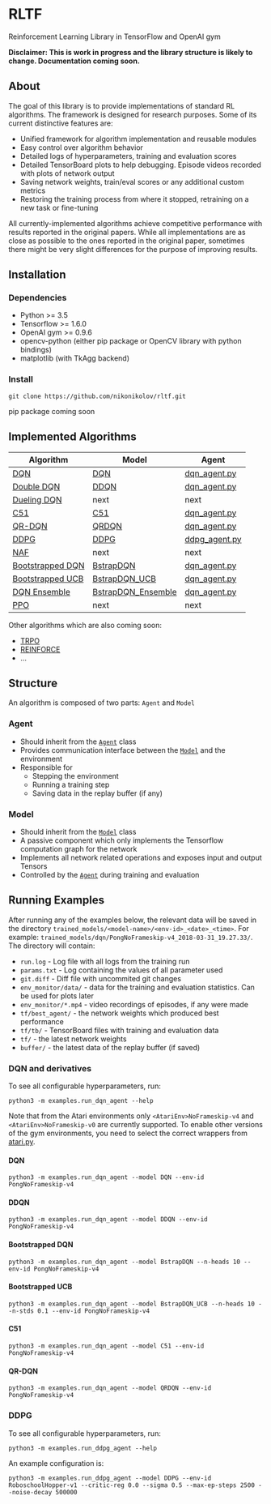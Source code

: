 # RLTF
Reinforcement Learning Library in TensorFlow and OpenAI gym

**Disclaimer: This is work in progress and the library structure is likely to change. Documentation coming soon.**

## About

The goal of this library is to provide implementations of standard RL
algorithms. The framework is designed for research purposes. Some of its
current distinctive features are:
- Unified framework for algorithm implementation and reusable modules
- Easy control over algorithm behavior
- Detailed logs of hyperparameters, training and evaluation scores
- Detailed TensorBoard plots to help debugging. Episode videos recorded with plots of network output
- Saving network weights, train/eval scores or any additional custom metrics
- Restoring the training process from where it stopped, retraining on a new task or fine-tuning

All currently-implemented algorithms achieve competitive performance with results
reported in the original papers. While all implementations are as close as
possible to the ones reported in the original paper, sometimes there might be
very slight differences for the purpose of improving results.


## Installation

### Dependencies
- Python >= 3.5
- Tensorflow >= 1.6.0
- OpenAI gym >= 0.9.6
- opencv-python (either pip package or OpenCV library with python bindings)
- matplotlib (with TkAgg backend)

### Install
```
git clone https://github.com/nikonikolov/rltf.git
```
pip package coming soon


## Implemented Algorithms

| Algorithm                                                 | Model                                          | Agent   |
| ---                                                       | ---                                            | ---     |
| [DQN](https://www.nature.com/articles/nature14236)        | [DQN](rltf/models/dqn.py)                      | [dqn_agent.py](rltf/agents/dqn_agent.py)   |
| [Double DQN](https://arxiv.org/abs/1509.06461)            | [DDQN](rltf/models/ddqn.py)                    | [dqn_agent.py](rltf/agents/dqn_agent.py)   |
| [Dueling DQN](https://arxiv.org/abs/1511.06581)           | next                                           | next                                       |
| [C51](https://arxiv.org/abs/1707.06887)                   | [C51](rltf/models/c51.py)                      | [dqn_agent.py](rltf/agents/dqn_agent.py)   |
| [QR-DQN](https://arxiv.org/abs/1710.10044)                | [QRDQN](rltf/models/qr_dqn.py)                 | [dqn_agent.py](rltf/agents/dqn_agent.py)   |
| [DDPG](https://arxiv.org/abs/1509.02971)                  | [DDPG](rltf/models/ddpg.py)                    | [ddpg_agent.py](rltf/agents/ddpg_agent.py) |
| [NAF](https://arxiv.org/abs/1603.00748)                   | next                                           | next                                       |
| [Bootstrapped DQN](https://arxiv.org/pdf/1602.04621.pdf)  | [BstrapDQN](rltf/models/bstrap_dqn.py)         | [dqn_agent.py](rltf/agents/dqn_agent.py)   |
| [Bootstrapped UCB](https://arxiv.org/pdf/1706.01502.pdf)  | [BstrapDQN_UCB](rltf/models/bstrap_dqn.py)     | [dqn_agent.py](rltf/agents/dqn_agent.py)   |
| [DQN Ensemble](https://arxiv.org/pdf/1706.01502.pdf)      | [BstrapDQN_Ensemble](rltf/models/bstrap_dqn.py)| [dqn_agent.py](rltf/agents/dqn_agent.py)   |
| [PPO](https://arxiv.org/abs/1707.06347)                   | next                                           | next                                       |

Other algorithms which are also coming soon:
- [TRPO](https://arxiv.org/abs/1502.05477)
- [REINFORCE]()
- ...

## Structure

An algorithm is composed of two parts: `Agent` and `Model`

### Agent
- Should inherit from the [`Agent`](rltf/agents/agent.py) class
- Provides communication interface between the [`Model`](rltf/models/model.py) and the environment
- Responsible for
  - Stepping the environment
  - Running a training step
  - Saving data in the replay buffer (if any)

### Model
- Should inherit from the [`Model`](rltf/models/model.py) class
- A passive component which only implements the Tensorflow computation graph for the network
- Implements all network related operations and exposes input and output Tensors
- Controlled by the [`Agent`](rltf/agents/agent.py) during training and evaluation


## Running Examples

After running any of the examples below, the relevant data will be saved in the
directory `trained_models/<model-name>/<env-id>_<date>_<time>`. For example:
`trained_models/dqn/PongNoFrameskip-v4_2018-03-31_19.27.33/`. The directory will
contain:
- `run.log` - Log file with all logs from the training run
- `params.txt` - Log containing the values of all parameter used
- `git.diff` - Diff file with uncommited git changes
- `env_monitor/data/` - data for the training and evaluation statistics. Can be used for plots later
- `env_monitor/*.mp4` - video recordings of episodes, if any were made
- `tf/best_agent/` - the network weights which produced best performance
- `tf/tb/` - TensorBoard files with training and evaluation data
- `tf/` - the latest network weights
- `buffer/` - the latest data of the replay buffer (if saved)


### DQN and derivatives

To see all configurable hyperparameters, run:
```
python3 -m examples.run_dqn_agent --help
```

Note that from the Atari environments only `<AtariEnv>NoFrameskip-v4` and `<AtariEnv>NoFrameskip-v0` are currently supported. To enable other versions of the gym environments, you need to select the correct wrappers from [atari.py](rltf/envs/atari.py).

#### DQN
```
python3 -m examples.run_dqn_agent --model DQN --env-id PongNoFrameskip-v4
```

#### DDQN
```
python3 -m examples.run_dqn_agent --model DDQN --env-id PongNoFrameskip-v4
```

#### Bootstrapped DQN
```
python3 -m examples.run_dqn_agent --model BstrapDQN --n-heads 10 --env-id PongNoFrameskip-v4
```

#### Bootstrapped UCB
```
python3 -m examples.run_dqn_agent --model BstrapDQN_UCB --n-heads 10 --n-stds 0.1 --env-id PongNoFrameskip-v4
```

#### C51
```
python3 -m examples.run_dqn_agent --model C51 --env-id PongNoFrameskip-v4
```

#### QR-DQN
```
python3 -m examples.run_dqn_agent --model QRDQN --env-id PongNoFrameskip-v4
```

### DDPG
To see all configurable hyperparameters, run:
```
python3 -m examples.run_ddpg_agent --help
```
An example configuration is:
```
python3 -m examples.run_ddpg_agent --model DDPG --env-id RoboschoolHopper-v1 --critic-reg 0.0 --sigma 0.5 --max-ep-steps 2500 --noise-decay 500000
```
